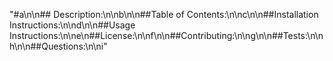 "#a\n\n## Description:\n\nb\n\n##Table of Contents:\n\nc\n\n##Installation Instructions:\n\nd\n\n##Usage Instructions:\n\ne\n##License:\n\nf\n\n##Contributing:\n\ng\n\n##Tests:\n\nh\n\n##Questions:\n\ni"